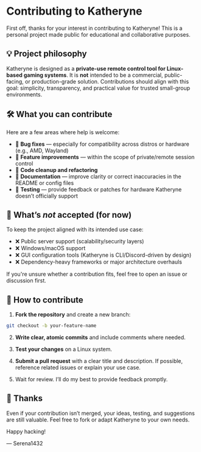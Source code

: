 # Contributing to Katheryne

First off, thanks for your interest in contributing to Katheryne! This is a personal project made public for educational and collaborative purposes.

## 💡 Project philosophy

Katheryne is designed as a **private-use remote control tool for Linux-based gaming systems**. It is **not** intended to be a commercial, public-facing, or production-grade solution. Contributions should align with this goal: simplicity, transparency, and practical value for trusted small-group environments.

## 🛠️ What you can contribute

Here are a few areas where help is welcome:

- 🐞 **Bug fixes** — especially for compatibility across distros or hardware (e.g., AMD, Wayland)
- 🧠 **Feature improvements** — within the scope of private/remote session control
- 🧹 **Code cleanup and refactoring**
- 🧾 **Documentation** — improve clarity or correct inaccuracies in the README or config files
- 🧪 **Testing** — provide feedback or patches for hardware Katheryne doesn’t officially support

## 🚫 What’s *not* accepted (for now)

To keep the project aligned with its intended use case:

- ❌ Public server support (scalability/security layers)
- ❌ Windows/macOS support
- ❌ GUI configuration tools (Katheryne is CLI/Discord-driven by design)
- ❌ Dependency-heavy frameworks or major architecture overhauls

If you're unsure whether a contribution fits, feel free to open an issue or discussion first.

## 🧾 How to contribute

1. **Fork the repository** and create a new branch:

```bash
git checkout -b your-feature-name
```

2. **Write clear, atomic commits** and include comments where needed.

3. **Test your changes** on a Linux system.

4. **Submit a pull request** with a clear title and description. If possible, reference related issues or explain your use case.

5. Wait for review. I’ll do my best to provide feedback promptly.

## 🙏 Thanks

Even if your contribution isn’t merged, your ideas, testing, and suggestions are still valuable. Feel free to fork or adapt Katheryne to your own needs.

Happy hacking!

— Serena1432